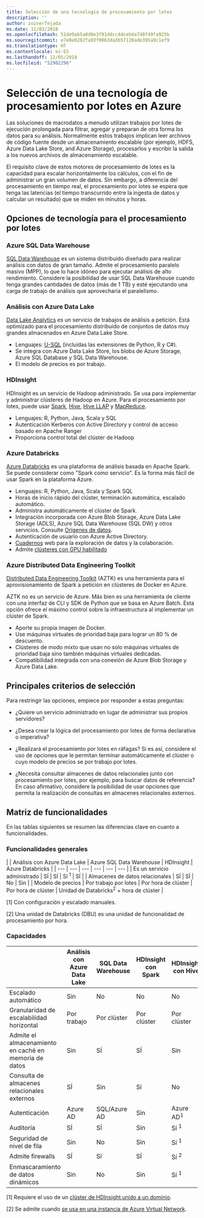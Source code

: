 ```yaml
---
title: Selección de una tecnología de procesamiento por lotes
description: ''
author: zoinerTejada
ms.date: 11/03/2018
ms.openlocfilehash: 51de9ab5a0d8e3f91ddcc4dceb4a748f49fa925b
ms.sourcegitcommit: e7e0e0282fa93f0063da3b57128ade395a9c1ef9
ms.translationtype: HT
ms.contentlocale: es-ES
ms.lasthandoff: 12/05/2018
ms.locfileid: "52902296"
---
```

# <a name="choosing-a-batch-processing-technology-in-azure"></a>Selección de una tecnología de procesamiento por lotes en Azure

Las soluciones de macrodatos a menudo utilizan trabajos por lotes de ejecución prolongada para filtrar, agregar y preparan de otra forma los datos para su análisis. Normalmente estos trabajos implican leer archivos de código fuente desde un almacenamiento escalable (por ejemplo, HDFS, Azure Data Lake Store, and Azure Storage), procesarlos y escribir la salida a los nuevos archivos de almacenamiento escalable. 

El requisito clave de estos motores de procesamiento de lotes es la capacidad para escalar horizontalmente los cálculos, con el fin de administrar un gran volumen de datos. Sin embargo, a diferencia del procesamiento en tiempo real, el procesamiento por lotes se espera que tenga las latencias (el tiempo transcurrido entre la ingesta de datos y calcular un resultado) que se miden en minutos y horas.

## <a name="technology-choices-for-batch-processing"></a>Opciones de tecnología para el procesamiento por lotes

### <a name="azure-sql-data-warehouse"></a>Azure SQL Data Warehouse

[SQL Data Warehouse](/azure/sql-data-warehouse/) es un sistema distribuido diseñado para realizar análisis con datos de gran tamaño. Admite el procesamiento paralelo masivo (MPP), lo que lo hace idóneo para ejecutar análisis de alto rendimiento. Considere la posibilidad de usar SQL Data Warehouse cuando tenga grandes cantidades de datos (más de 1 TB) y esté ejecutando una carga de trabajo de análisis que aprovecharía el paralelismo.

### <a name="azure-data-lake-analytics"></a>Análisis con Azure Data Lake

[Data Lake Analytics](/azure/data-lake-analytics/data-lake-analytics-overview) es un servicio de trabajos de análisis a petición. Está optimizado para el procesamiento distribuido de conjuntos de datos muy grandes almacenados en Azure Data Lake Store. 

- Lenguajes: [U-SQL](/azure/data-lake-analytics/data-lake-analytics-u-sql-get-started) (incluidas las extensiones de Python, R y C#).
-  Se integra con Azure Data Lake Store, los blobs de Azure Storage, Azure SQL Database y SQL Data Warehouse.
- El modelo de precios es por trabajo.

### <a name="hdinsight"></a>HDInsight

HDInsight es un servicio de Hadoop administrado. Se usa para implementar y administrar clústeres de Hadoop en Azure. Para el procesamiento por lotes, puede usar [Spark](/azure/hdinsight/spark/apache-spark-overview), [Hive](/azure/hdinsight/hadoop/hdinsight-use-hive), [Hive LLAP](/azure/hdinsight/interactive-query/apache-interactive-query-get-started) y [MapReduce](/azure/hdinsight/hadoop/hdinsight-use-mapreduce).

- Lenguajes: R, Python, Java, Scala y SQL
- Autenticación Kerberos con Active Directory y control de acceso basado en Apache Ranger
- Proporciona control total del clúster de Hadoop

### <a name="azure-databricks"></a>Azure Databricks 

[Azure Databricks](/azure/azure-databricks/) es una plataforma de análisis basada en Apache Spark. Se puede considerar como "Spark como servicio". Es la forma más fácil de usar Spark en la plataforma Azure.  

- Lenguajes: R, Python, Java, Scala y Spark SQL
- Horas de inicio rápido del clúster, terminación automática, escalado automático.
- Administra automáticamente el clúster de Spark.
- Integración incorporada con Azure Blob Storage, Azure Data Lake Storage (ADLS), Azure SQL Data Warehouse (SQL DW) y otros servicios. Consulte [Orígenes de datos](https://docs.azuredatabricks.net/spark/latest/data-sources/index.html).
- Autenticación de usuario con Azure Active Directory.
- [Cuadernos](https://docs.azuredatabricks.net/user-guide/notebooks/index.html) web para la exploración de datos y la colaboración. 
- Admite [clústeres con GPU habilitado](https://docs.azuredatabricks.net/user-guide/clusters/gpu.html)

### <a name="azure-distributed-data-engineering-toolkit"></a>Azure Distributed Data Engineering Toolkit 

[Distributed Data Engineering Toolkit](https://github.com/azure/aztk) (AZTK) es una herramienta para el aprovisionamiento de Spark a petición en clústeres de Docker en Azure. 

AZTK no es un servicio de Azure. Más bien es una herramienta de cliente con una interfaz de CLI y SDK de Python que se basa en Azure Batch. Esta opción ofrece el máximo control sobre la infraestructura al implementar un clúster de Spark.

- Aporte su propia imagen de Docker.
- Use máquinas virtuales de prioridad baja para lograr un 80 % de descuento.
- Clústeres de modo mixto que usan no solo máquinas virtuales de prioridad baja sino también máquinas virtuales dedicadas.
- Compatibilidad integrada con una conexión de Azure Blob Storage y Azure Data Lake.

## <a name="key-selection-criteria"></a>Principales criterios de selección

Para restringir las opciones, empiece por responder a estas preguntas:

- ¿Quiere un servicio administrado en lugar de administrar sus propios servidores?

- ¿Desea crear la lógica del procesamiento por lotes de forma declarativa o imperativa?

- ¿Realizará el procesamiento por lotes en ráfagas? Si es así, considere el uso de opciones que le permitan terminar automáticamente el clúster o cuyo modelo de precios se por trabajo por lotes.

- ¿Necesita consultar almacenes de datos relacionales junto con procesamiento por lotes, por ejemplo, para buscar datos de referencia? En caso afirmativo, considere la posibilidad de usar opciones que permita la realización de consultas en almacenes relacionales externos.

## <a name="capability-matrix"></a>Matriz de funcionalidades

En las tablas siguientes se resumen las diferencias clave en cuanto a funcionalidades. 

### <a name="general-capabilities"></a>Funcionalidades generales

| | Análisis con Azure Data Lake | Azure SQL Data Warehouse | HDInsight | Azure Databricks |
| --- | --- | --- | --- | --- | --- |
| Es un servicio administrado | SÍ | SÍ | Sí <sup>1</sup> | SÍ | 
| Almacenes de datos relacionales | SÍ | SÍ | No | Sin  |
| Modelo de precios | Por trabajo por lotes | Por hora de clúster | Por hora de clúster | Unidad de Databricks<sup>2</sup> + hora de clúster |

[1] Con configuración y escalado manuales.

[2] Una unidad de Databricks (DBU) es una unidad de funcionalidad de procesamiento por hora.

### <a name="capabilities"></a>Capacidades

| | Análisis con Azure Data Lake | SQL Data Warehouse | HDInsight con Spark | HDInsight con Hive | HDInsight con Hive LLAP | Azure Databricks |
| --- | --- | --- | --- | --- | --- | --- |
| Escalado automático | Sin  | No | No | No | No | SÍ |
| Granularidad de escalabilidad horizontal  | Por trabajo | Por clúster | Por clúster | Por clúster | Por clúster | Por clúster |
| Admite el almacenamiento en caché en memoria de datos | Sin  | SÍ | SÍ | Sin  | SÍ | SÍ |
| Consulta de almacenes relacionales externos | SÍ | Sin  | Sí | No | No | SÍ |
| Autenticación  | Azure AD | SQL/Azure AD | Sin  | Azure AD<sup>1</sup> | Azure AD<sup>1</sup> | Azure AD |
| Auditoría  | SÍ | SÍ | Sin  | Sí <sup>1</sup> | Sí <sup>1</sup> | SÍ |
| Seguridad de nivel de fila | Sin  | No | Sin  | Sí <sup>1</sup> | Sí <sup>1</sup> | Sin  |
| Admite firewalls | SÍ | Sí | SÍ | Sí <sup>2</sup> | Sí <sup>2</sup> | Sin  |
| Enmascaramiento de datos dinámicos | Sin  | No | Sin  | Sí <sup>1</sup> | Sí <sup>1</sup> | Sin  |

[1] Requiere el uso de un [clúster de HDInsight unido a un dominio](/azure/hdinsight/domain-joined/apache-domain-joined-introduction).

[2] Se admite cuando [se usa en una instancia de Azure Virtual Network](/azure/hdinsight/hdinsight-extend-hadoop-virtual-network).

